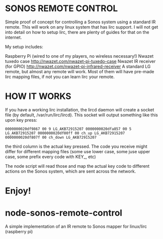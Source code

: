 SONOS REMOTE CONTROL
====================

Simple proof of concept for controlling a Sonos system using a standard IR remote. This will work on any linux system that has lirc support. I will not get into detail on how to setup lirc, there are plenty of guides for that on the internet. 

My setup includes:

Raspberry Pi (wired to one of my players, no wireless necessary!)
Nwazet tuxedo case http://nwazet.com/nwazet-pi-tuxedo-case
Nwazet IR receiver (for GPIO) http://nwazet.com/nwazet-pi-infrared-receiver
A standard LG remote, but almost any remote will work. Most of them will have pre-made lirc mapping files, if not you can learn lirc your remote.

HOW IT WORKS
============

If you have a working lirc installation, the lircd daemon will create a socket file (by default, /var/run/lirc/lircd). This socket will output something like this upon key press:

`0000000020df9867 00 9 LG_AKB72915207
0000000020dfa857 00 5 LG_AKB72915207
0000000020df00ff 00 ch_up LG_AKB72915207
0000000020df807f 00 ch_down LG_AKB72915207`

the third column is the actual key pressed. The code you receive might differ for different mapping files (some use lower case, some juse upper case, some prefix every code with KEY_, etc)

The node script will read those and map the actual key code to different actions on the Sonos system, which are sent across the network. 

Enjoy!
=======
node-sonos-remote-control
=========================

A simple implementation of an IR remote to Sonos mapper for linux/lirc (raspberry pi)

